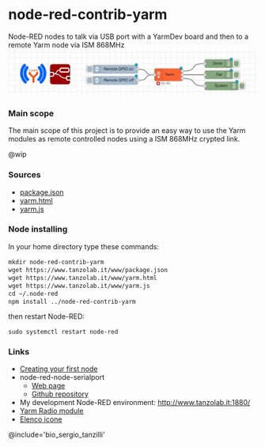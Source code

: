 # node-red-contrib-yarm

<abstract>
Node-RED nodes to talk via USB port with a YarmDev board 
and then to a remote Yarm node via ISM 868MHz
</abstract>

<img src="./yarm-node-red.jpg">

### Main scope

The main scope of this project is to provide an easy way to use 
the Yarm modules as remote controlled nodes using a ISM 868MHz 
crypted link.

@wip


### Sources

* [package.json](./package.json)
* [yarm.html](./yarm.html)
* [yarm.js](./yarm.js)

### Node installing

In your home directory type these commands:

	mkdir node-red-contrib-yarm
	wget https://www.tanzolab.it/www/package.json
	wget https://www.tanzolab.it/www/yarm.html
	wget https://www.tanzolab.it/www/yarm.js
	cd ~/.node-red
	npm install ../node-red-contrib-yarm

then restart Node-RED:

	sudo systemctl restart node-red

### Links

* [Creating your first node](https://nodered.org/docs/creating-nodes/first-node#lower-casehtml)
* node-red-node-serialport
	* [Web page](https://flows.nodered.org/node/node-red-node-serialport)
	* [Github repository ](https://github.com/node-red/node-red-nodes)
* My development Node-RED environment: <http://www.tanzolab.it:1880/>
* [Yarm Radio module](https://www.acmesystems.it/yarm)
* [Elenco icone](https://nodered.org/docs/creating-nodes/appearance#icon)

@include='bio_sergio_tanzilli' 
